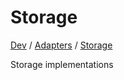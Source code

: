 # Storage

[Dev](../../../README.md) / [Adapters](../README.md) / [Storage](./README.md)

Storage implementations